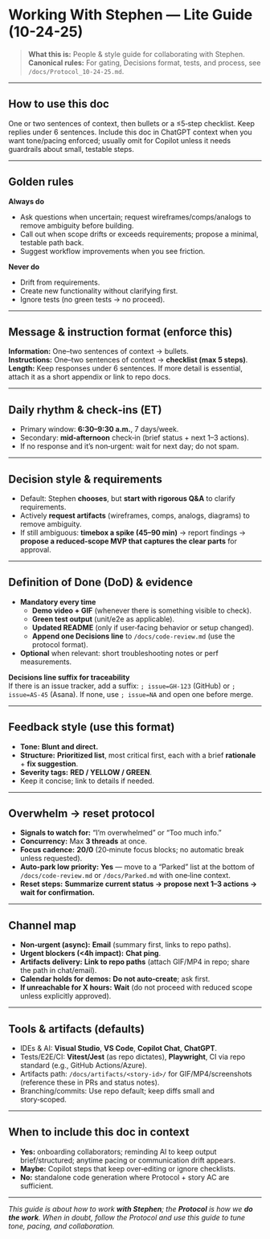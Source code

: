# Working With Stephen — Lite Guide (10-24-25)

> **What this is:** People & style guide for collaborating with Stephen.  
> **Canonical rules:** For gating, Decisions format, tests, and process, see `/docs/Protocol_10-24-25.md`.

---

## How to use this doc
One or two sentences of context, then bullets or a ≤5‑step checklist. Keep replies under 6 sentences. Include this doc in ChatGPT context when you want tone/pacing enforced; usually omit for Copilot unless it needs guardrails about small, testable steps.

---

## Golden rules
**Always do**
- Ask questions when uncertain; request wireframes/comps/analogs to remove ambiguity before building.
- Call out when scope drifts or exceeds requirements; propose a minimal, testable path back.
- Suggest workflow improvements when you see friction.

**Never do**
- Drift from requirements.
- Create new functionality without clarifying first.
- Ignore tests (no green tests → no proceed).

---

## Message & instruction format (enforce this)
**Information:** One–two sentences of context → bullets.  
**Instructions:** One–two sentences of context → **checklist (max 5 steps)**.  
**Length:** Keep responses under 6 sentences. If more detail is essential, attach it as a short appendix or link to repo docs.

---

## Daily rhythm & check‑ins (ET)
- Primary window: **6:30–9:30 a.m.**, 7 days/week.
- Secondary: **mid‑afternoon** check‑in (brief status + next 1–3 actions).
- If no response and it’s non‑urgent: wait for next day; do not spam.

---

## Decision style & requirements
- Default: Stephen **chooses**, but **start with rigorous Q&A** to clarify requirements.
- Actively **request artifacts** (wireframes, comps, analogs, diagrams) to remove ambiguity.
- If still ambiguous: **timebox a spike (45–90 min)** → report findings → **propose a reduced‑scope MVP that captures the clear parts** for approval.

---

## Definition of Done (DoD) & evidence
- **Mandatory every time**
  - **Demo video + GIF** (whenever there is something visible to check).
  - **Green test output** (unit/e2e as applicable).
  - **Updated README** (only if user‑facing behavior or setup changed).
  - **Append one Decisions line** to `/docs/code-review.md` (use the protocol format).
- **Optional** when relevant: short troubleshooting notes or perf measurements.

**Decisions line suffix for traceability**  
If there is an issue tracker, add a suffix: `; issue=GH-123` (GitHub) or `; issue=AS-45` (Asana). If none, use `; issue=NA` and open one before merge.

---

## Feedback style (use this format)
- **Tone:** **Blunt and direct.**
- **Structure:** **Prioritized list**, most critical first, each with a brief **rationale** + **fix suggestion**.
- **Severity tags:** **RED / YELLOW / GREEN**.
- Keep it concise; link to details if needed.

---

## Overwhelm → reset protocol
- **Signals to watch for:** “I’m overwhelmed” or “Too much info.”
- **Concurrency:** Max **3 threads** at once.
- **Focus cadence:** **20/0** (20‑minute focus blocks; no automatic break unless requested).
- **Auto‑park low priority:** **Yes** — move to a “Parked” list at the bottom of `/docs/code-review.md` or `/docs/Parked.md` with one‑line context.
- **Reset steps:** **Summarize current status → propose next 1–3 actions → wait for confirmation.**

---

## Channel map
- **Non‑urgent (async):** **Email** (summary first, links to repo paths).
- **Urgent blockers (<4h impact):** **Chat ping**.
- **Artifacts delivery:** **Link to repo paths** (attach GIF/MP4 in repo; share the path in chat/email).
- **Calendar holds for demos:** **Do not auto‑create**; ask first.
- **If unreachable for X hours:** **Wait** (do not proceed with reduced scope unless explicitly approved).

---

## Tools & artifacts (defaults)
- IDEs & AI: **Visual Studio**, **VS Code**, **Copilot Chat**, **ChatGPT**.
- Tests/E2E/CI: **Vitest/Jest** (as repo dictates), **Playwright**, CI via repo standard (e.g., GitHub Actions/Azure).
- Artifacts path: `/docs/artifacts/<story-id>/` for GIF/MP4/screenshots (reference these in PRs and status notes).
- Branching/commits: Use repo default; keep diffs small and story‑scoped.

---

## When to include this doc in context
- **Yes:** onboarding collaborators; reminding AI to keep output brief/structured; anytime pacing or communication drift appears.
- **Maybe:** Copilot steps that keep over‑editing or ignore checklists.
- **No:** standalone code generation where Protocol + story AC are sufficient.

---

*This guide is about how to work **with Stephen**; the **Protocol** is how we **do the work**. When in doubt, follow the Protocol and use this guide to tune tone, pacing, and collaboration.*
